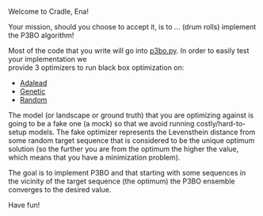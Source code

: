 Welcome to Cradle, Ena!

Your mission, should you choose to accept it, is to ... (drum rolls) implement the P3BO algorithm!

Most of the code that you write will go into [p3bo.py](p3bo.py). In order to easily test your implementation we  
provide 3 optimizers to run black box optimization on:
  - [Adalead](flexs/optimizers/adalead.py)
  - [Genetic](flexs/optimizers/genetic_algorithm.py)
  - [Random]((flexs/optimizers/random.py))

The model (or landscape or ground truth) that you are optimizing against is going to be a fake one (a mock) so that 
we avoid running costly/hard-to-setup models. The fake optimizer represents the Levensthein distance from some 
random target sequence that is considered to be the unique optimum solution (so the further you are from the optimum
the higher the value, which means that you have a minimization problem).

The goal is to implement P3BO and that starting with some sequences in the vicinity of the target sequence (the optimum)
the P3BO ensemble converges to the desired value. 

Have fun!